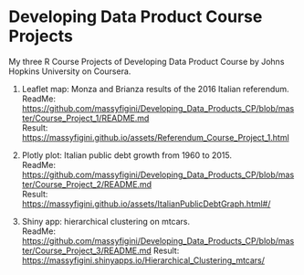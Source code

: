 # Developing Data Product Course Projects
My three R Course Projects of Developing Data Product Course by Johns Hopkins University on Coursera.  

1. Leaflet map: Monza and Brianza results of the 2016 Italian referendum.  
   ReadMe: https://github.com/massyfigini/Developing_Data_Products_CP/blob/master/Course_Project_1/README.md  
   Result: https://massyfigini.github.io/assets/Referendum_Course_Project_1.html  
   
2. Plotly plot: Italian public debt growth from 1960 to 2015.  
   ReadMe: https://github.com/massyfigini/Developing_Data_Products_CP/blob/master/Course_Project_2/README.md  
   Result: https://massyfigini.github.io/assets/ItalianPublicDebtGraph.html#/  

3. Shiny app: hierarchical clustering on mtcars.  
   ReadMe: https://github.com/massyfigini/Developing_Data_Products_CP/blob/master/Course_Project_3/README.md
   Result: https://massyfigini.shinyapps.io/Hierarchical_Clustering_mtcars/
